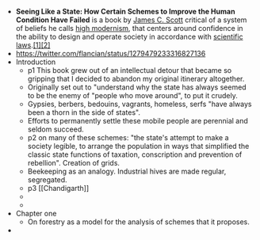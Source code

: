 - __**Seeing Like a State: How Certain Schemes to Improve the Human Condition Have Failed**__ is a book by [James C. Scott](https://en.wikipedia.org/wiki/James_C._Scott) critical of a system of beliefs he calls [high modernism](https://en.wikipedia.org/wiki/High_modernism), that centers around confidence in the ability to design and operate society in accordance with [scientific laws](https://en.wikipedia.org/wiki/Scientific_laws).[[1]](https://en.wikipedia.org/wiki/Seeing_Like_a_State#cite_note-1)[[2]](https://en.wikipedia.org/wiki/Seeing_Like_a_State#cite_note-nyt-review-2)
- https://twitter.com/flancian/status/1279479233316827136
- Introduction
    - p1 This book grew out of an intellectual detour that became so gripping that I decided to abandon my original itinerary altogether.
    - Originally set out to "understand why the state has always seemed to be the enemy of "people who move around", to put it crudely.
    - Gypsies, berbers, bedouins, vagrants, homeless, serfs "have always been a thorn in the side of states".
    - Efforts to permanently settle these mobile people are perennial and seldom succeed.
    - p2 on many of these schemes: "the state's attempt to make a society legible, to arrange the population in ways that simplified the classic state functions of taxation, conscription and prevention of rebellion". Creation of grids.
    - Beekeeping as an analogy. Industrial hives are made regular, segregated.
    - p3 [[Chandigarth]]
    - 
    - 
- Chapter one
    - On forestry as a model for the analysis of schemes that it proposes.
- 
